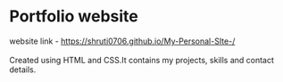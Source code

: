 # Portfolio website
website link - https://shruti0706.github.io/My-Personal-SIte-/ <br />  
Created using HTML and CSS.It contains my projects, skills and contact details.
